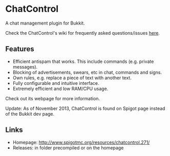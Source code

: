 ChatControl
===========

A chat management plugin for Bukkit.

Check the ChatControl's wiki for frequently asked questions/issues [here](https://github.com/kangarko/ChatControl/wiki/Frequently-asked-questions-or-issues).

Features
-----------

* Efficient antispam that works. This include commands (e.g. private messages).
* Blocking of advertisements, swears, etc in chat, commands and signs.
* Own rules, e.g. replace a piece of text with another text.
* Fully configurable and intuitive interface.
* Extremely efficient and low RAM/CPU usage.

Check out its webpage for more information.

Update: As of November 2013, ChatControl is found on Spigot page instead of the Bukkit dev page.

Links
-----

* Homepage: http://www.spigotmc.org/resources/chatcontrol.271/
* Releases: in folder precompiled or on the homepage
